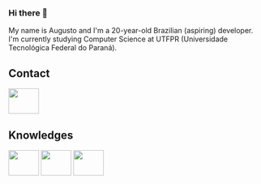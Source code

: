 ### Hi there 👋

My name is Augusto and I'm a 20-year-old Brazilian (aspiring) developer. I'm currently studying Computer Science at UTFPR (Universidade Tecnológica Federal do Paraná).

## Contact
<a href="https://www.linkedin.com/in/augustopadilha/">
  <img src="https://cdn.jsdelivr.net/gh/devicons/devicon/icons/linkedin/linkedin-original.svg" align="center" height="50" width="60">
</a>

## Knowledges

<div>
  
  <img src="https://cdn.jsdelivr.net/gh/devicons/devicon/icons/java/java-original.svg" align="center" height="50" width="60">
  
  <img src="https://cdn.jsdelivr.net/gh/devicons/devicon/icons/c/c-original.svg" align="center" height="50" width="60">
          
  <img src="https://cdn.jsdelivr.net/gh/devicons/devicon/icons/flutter/flutter-original.svg" align="center" height="50" width="60">
          
</div>

